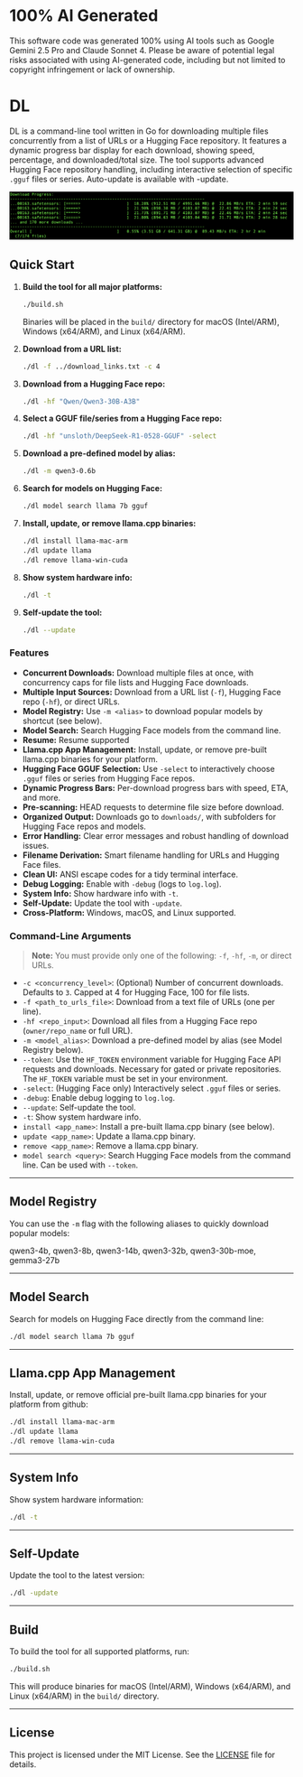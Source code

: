 # 100% AI Generated

This software code was generated 100% using AI tools such as Google Gemini 2.5 Pro and Claude Sonnet 4.
Please be aware of potential legal risks associated with using AI-generated code, including but not limited to copyright infringement or lack of ownership.


# DL

DL is a command-line tool written in Go for downloading multiple files concurrently from a list of URLs or a Hugging Face repository. It features a dynamic progress bar display for each download, showing speed, percentage, and downloaded/total size. The tool supports advanced Hugging Face repository handling, including interactive selection of specific `.gguf` files or series.
Auto-update is available with -update.

![Screenshot of DL tool](image.png)


## Quick Start

1. **Build the tool for all major platforms:**
    ```bash
    ./build.sh
    ```
    Binaries will be placed in the `build/` directory for macOS (Intel/ARM), Windows (x64/ARM), and Linux (x64/ARM).

2. **Download from a URL list:**
    ```bash
    ./dl -f ../download_links.txt -c 4
    ```

3. **Download from a Hugging Face repo:**
    ```bash
    ./dl -hf "Qwen/Qwen3-30B-A3B"
    ```

4. **Select a GGUF file/series from a Hugging Face repo:**
    ```bash
    ./dl -hf "unsloth/DeepSeek-R1-0528-GGUF" -select
    ```

5. **Download a pre-defined model by alias:**
    ```bash
    ./dl -m qwen3-0.6b
    ```

6. **Search for models on Hugging Face:**
    ```bash
    ./dl model search llama 7b gguf
    ```

7. **Install, update, or remove llama.cpp binaries:**
    ```bash
    ./dl install llama-mac-arm
    ./dl update llama
    ./dl remove llama-win-cuda
    ```

8. **Show system hardware info:**
    ```bash
    ./dl -t
    ```

9. **Self-update the tool:**
    ```bash
    ./dl --update
    ```


### Features

*   **Concurrent Downloads:** Download multiple files at once, with concurrency caps for file lists and Hugging Face downloads.
*   **Multiple Input Sources:** Download from a URL list (`-f`), Hugging Face repo (`-hf`), or direct URLs.
*   **Model Registry:** Use `-m <alias>` to download popular models by shortcut (see below).
*   **Model Search:** Search Hugging Face models from the command line.
*   **Resume:** Resume supported
*   **Llama.cpp App Management:** Install, update, or remove pre-built llama.cpp binaries for your platform.
*   **Hugging Face GGUF Selection:** Use `-select` to interactively choose `.gguf` files or series from Hugging Face repos.
*   **Dynamic Progress Bars:** Per-download progress bars with speed, ETA, and more.
*   **Pre-scanning:** HEAD requests to determine file size before download.
*   **Organized Output:** Downloads go to `downloads/`, with subfolders for Hugging Face repos and models.
*   **Error Handling:** Clear error messages and robust handling of download issues.
*   **Filename Derivation:** Smart filename handling for URLs and Hugging Face files.
*   **Clean UI:** ANSI escape codes for a tidy terminal interface.
*   **Debug Logging:** Enable with `-debug` (logs to `log.log`).
*   **System Info:** Show hardware info with `-t`.
*   **Self-Update:** Update the tool with `-update`.
*   **Cross-Platform:** Windows, macOS, and Linux supported.

### Command-Line Arguments

> **Note:** You must provide only one of the following: `-f`, `-hf`, `-m`, or direct URLs.

*   `-c <concurrency_level>`: (Optional) Number of concurrent downloads. Defaults to `3`. Capped at 4 for Hugging Face, 100 for file lists.
*   `-f <path_to_urls_file>`: Download from a text file of URLs (one per line).
*   `-hf <repo_input>`: Download all files from a Hugging Face repo (`owner/repo_name` or full URL).
*   `-m <model_alias>`: Download a pre-defined model by alias (see Model Registry below).
*   `--token`: Use the `HF_TOKEN` environment variable for Hugging Face API requests and downloads. Necessary for gated or private repositories. The `HF_TOKEN` variable must be set in your environment.
*   `-select`: (Hugging Face only) Interactively select `.gguf` files or series.
*   `-debug`: Enable debug logging to `log.log`.
*   `--update`: Self-update the tool.
*   `-t`: Show system hardware info.
*   `install <app_name>`: Install a pre-built llama.cpp binary (see below).
*   `update <app_name>`: Update a llama.cpp binary.
*   `remove <app_name>`: Remove a llama.cpp binary.
*   `model search <query>`: Search Hugging Face models from the command line. Can be used with `--token`.

---

## Model Registry

You can use the `-m` flag with the following aliases to quickly download popular models:

qwen3-4b, qwen3-8b, qwen3-14b, qwen3-32b, qwen3-30b-moe, gemma3-27b

---

## Model Search

Search for models on Hugging Face directly from the command line:

```bash
./dl model search llama 7b gguf
```

---

## Llama.cpp App Management

Install, update, or remove official pre-built llama.cpp binaries for your platform from github:

```bash
./dl install llama-mac-arm
./dl update llama
./dl remove llama-win-cuda
```

---

## System Info

Show system hardware information:

```bash
./dl -t
```

---

## Self-Update

Update the tool to the latest version:

```bash
./dl -update
```

---

## Build

To build the tool for all supported platforms, run:

```bash
./build.sh
```

This will produce binaries for macOS (Intel/ARM), Windows (x64/ARM), and Linux (x64/ARM) in the `build/` directory.

---

## License

This project is licensed under the MIT License. See the [LICENSE](LICENSE) file for details.
